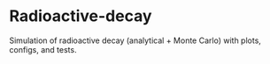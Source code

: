 # Radioactive-decay
Simulation of radioactive decay (analytical + Monte Carlo) with plots, configs, and tests.
